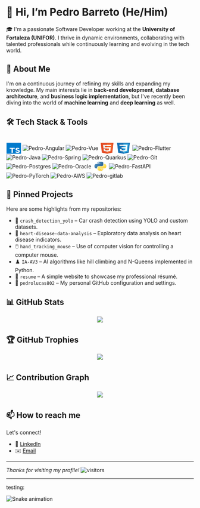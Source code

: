 # 👋 Hi, I’m Pedro Barreto (He/Him)

🎓 I'm a passionate Software Developer working at the **University of Fortaleza (UNIFOR)**. I thrive in dynamic environments, collaborating with talented professionals while continuously learning and evolving in the tech world.

## 🚀 About Me

I'm on a continuous journey of refining my skills and expanding my knowledge. My main interests lie in **back-end development**, **database architecture**, and **business logic implementation**, but I've recently been diving into the world of **machine learning** and **deep learning** as well.


## 🛠️ Tech Stack & Tools

<div style="display: inline_block"><br>
    <img align="center" alt="Pedro-Ts" height="30" width="40" src="https://raw.githubusercontent.com/devicons/devicon/master/icons/typescript/typescript-plain.svg">
    <img align="center" alt="Pedro-Angular" height="30" width="40" src="https://cdn.jsdelivr.net/gh/devicons/devicon/icons/angularjs/angularjs-original.svg">
    <img align="center" alt="Pedro-Vue" height="30" width="40" src="https://cdn.jsdelivr.net/gh/devicons/devicon/icons/vuejs/vuejs-original.svg">
    <img align="center" alt="Pedro-HTML" height="30" width="40" src="https://raw.githubusercontent.com/devicons/devicon/master/icons/html5/html5-original.svg">
    <img align="center" alt="Pedro-CSS" height="30" width="40" src="https://raw.githubusercontent.com/devicons/devicon/master/icons/css3/css3-original.svg">
    <img align="center" alt="Pedro-Flutter" height="30" width="40" src="https://cdn.jsdelivr.net/gh/devicons/devicon/icons/flutter/flutter-original.svg" />
    <img align="center" alt="Pedro-Java" height="30" width="40" src="https://cdn.jsdelivr.net/gh/devicons/devicon/icons/java/java-original.svg">
    <img align="center" alt="Pedro-Spring" height="30" width="40" src="https://cdn.jsdelivr.net/gh/devicons/devicon/icons/spring/spring-original.svg" />
    <img align="center" alt="Pedro-Quarkus" height="30" width="40" src="https://cdn.jsdelivr.net/gh/devicons/devicon/icons/redhat/redhat-original.svg" />
    <img align="center" alt="Pedro-Git" height="30" width="40" src="https://cdn.jsdelivr.net/gh/devicons/devicon/icons/git/git-original.svg" />
    <img align="center" alt="Pedro-Postgres" height="30" width="40" src="https://cdn.jsdelivr.net/gh/devicons/devicon/icons/postgresql/postgresql-original.svg" />
    <img align="center" alt="Pedro-Oracle" height="30" width="40" src="https://cdn.jsdelivr.net/gh/devicons/devicon/icons/oracle/oracle-original.svg" />
    <img align="center" alt="Pedro-Python" height="30" width="40" src="https://raw.githubusercontent.com/devicons/devicon/master/icons/python/python-original.svg">
    <img align="center" alt="Pedro-FastAPI" height="30" width="40" src="https://cdn.jsdelivr.net/gh/devicons/devicon/icons/fastapi/fastapi-original.svg" />
    <img align="center" alt="Pedro-PyTorch" height="30" width="40" src="https://cdn.jsdelivr.net/gh/devicons/devicon/icons/pytorch/pytorch-original.svg" />
    <img align="center" alt="Pedro-AWS" height="30" width="40" src="https://cdn.jsdelivr.net/gh/devicons/devicon/icons/amazonwebservices/amazonwebservices-original.svg" />
    <img align="center" alt="Pedro-gitlab" height="30" width="40" src="https://cdn.jsdelivr.net/gh/devicons/devicon/icons/gitlab/gitlab-original.svg" />
</div>


## 📌 Pinned Projects

Here are some highlights from my repositories:

- 🎯 `crash_detection_yolo` – Car crash detection using YOLO and custom datasets.
- 🧠 `heart-disease-data-analysis` – Exploratory data analysis on heart disease indicators.
- 🖱️ `hand_tracking_mouse` – Use of computer vision for controlling a computer mouse.
- ♟️ `IA-AV3` – AI algorithms like hill climbing and N-Queens implemented in Python.
- 💼 `resume` – A simple website to showcase my professional résumé.
- 🔧 `pedrolucas802` – My personal GitHub configuration and settings.


## 📊 GitHub Stats

<div align="center">
  <a href="https://github.com/pedrolucas802">
    <img height="180em" src="https://github-readme-stats.vercel.app/api?username=pedrolucas802&show_icons=true&theme=dark&include_all_commits=true&count_private=true"/>
  </a>
</div>


## 🏆 GitHub Trophies

<div align="center">
  <img src="https://github-profile-trophy.vercel.app/?username=pedrolucas802&theme=darkhub&row=1&column=7&margin-w=15&no-frame=true" />
</div>


## 📈 Contribution Graph

<div align="center">
  <img src="https://github-readme-activity-graph.vercel.app/graph?username=pedrolucas802&theme=github-dark&area=true&hide_border=true"/>
</div>


## 📫 How to reach me

Let's connect!

- 💼 [LinkedIn](https://www.linkedin.com/in/pedro-barreto-4b13541a8/)
- ✉️ [Email](plsb802@gmail.com)

---

_Thanks for visiting my profile!_
![visitors](https://komarev.com/ghpvc/?username=pedrolucas802)

---
testing:

![Snake animation](https://github.com/pedrolucas802/pedrolucas802/blob/gh-pages/github-contribution-grid-snake-dark.svg?raw=true)


